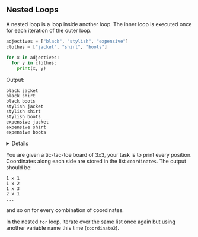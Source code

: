 ## Nested Loops

A nested loop is a loop inside another loop.
The inner loop is executed once for each iteration of the outer loop.

```python
adjectives = ["black", "stylish", "expensive"]
clothes = ["jacket", "shirt", "boots"]

for x in adjectives:
  for y in clothes:
    print(x, y)
```
Output:
```text
black jacket
black shirt
black boots
stylish jacket
stylish shirt
stylish boots
expensive jacket
expensive shirt
expensive boots
```
<details>

Note that any type of loop can be nested inside another loop. 
For example, a [`while` loop](course://Loops/While loop) (see further) can be nested inside a `for` loop, or vice versa.
</details>


You are given a tic-tac-toe board of 3x3, your task is to print every position. Coordinates along each side
are stored in the list `coordinates`. The output should be:
```text
1 x 1
1 x 2
1 x 3
2 x 1
...
```
and so on for every combination of coordinates.

<div class="hint">

In the nested `for` loop, iterate over the same list once again but using another variable name
this time (`coordinate2`).
</div>